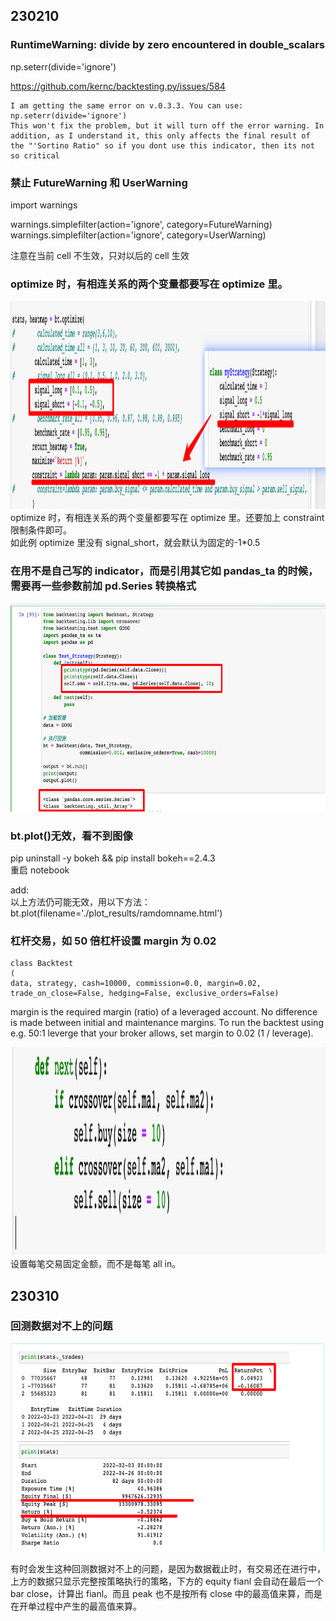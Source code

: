 ## 230210

### RuntimeWarning: divide by zero encountered in double_scalars

np.seterr(divide='ignore')

https://github.com/kernc/backtesting.py/issues/584

```
I am getting the same error on v.0.3.3. You can use: np.seterr(divide='ignore')
This won't fix the problem, but it will turn off the error warning. In addition, as I understand it, this only affects the final result of the "'Sortino Ratio" so if you dont use this indicator, then its not so critical
```

### 禁止 FutureWarning 和 UserWarning

import warnings

warnings.simplefilter(action='ignore', category=FutureWarning)  
warnings.simplefilter(action='ignore', category=UserWarning)

注意在当前 cell 不生效，只对以后的 cell 生效

### optimize 时，有相连关系的两个变量都要写在 optimize 里。

<img src='./img/2023-02-10-20-45-15.png' height=333px></img>  
optimize 时，有相连关系的两个变量都要写在 optimize 里。还要加上 constraint 限制条件即可。  
如此例 optimize 里没有 signal_short，就会默认为固定的-1\*0.5

### 在用不是自己写的 indicator，而是引用其它如 pandas_ta 的时候，需要再一些参数前加 pd.Series 转换格式

<img src='./img/2023-02-16-02-27-30.png' height=333px></img>

### bt.plot()无效，看不到图像

pip uninstall -y bokeh && pip install bokeh==2.4.3  
重启 notebook

add:  
以上方法仍可能无效，用以下方法：  
bt.plot(filename='./plot_results/ramdomname.html')

### 杠杆交易，如 50 倍杠杆设置 margin 为 0.02

```
class Backtest
(
data, strategy, cash=10000, commission=0.0, margin=0.02, trade_on_close=False, hedging=False, exclusive_orders=False)

```

margin is the required margin (ratio) of a leveraged account. No difference is made between initial and maintenance margins. To run the backtest using e.g. 50:1 leverge that your broker allows, set margin to 0.02 (1 / leverage).

<img src='./img/2023-02-26-11-46-45.png' height=333px></img>  
设置每笔交易固定金额，而不是每笔 all in。

## 230310

### 回测数据对不上的问题

<img src='./img/2023-03-10-10-33-51.png' height=333px></img>

有时会发生这种回测数据对不上的问题，是因为数据截止时，有交易还在进行中，上方的数据只显示完整按策略执行的策略，下方的 equity fianl 会自动在最后一个 bar close，计算出 fianl。而且 peak 也不是按所有 close 中的最高值来算，而是在开单过程中产生的最高值来算。
